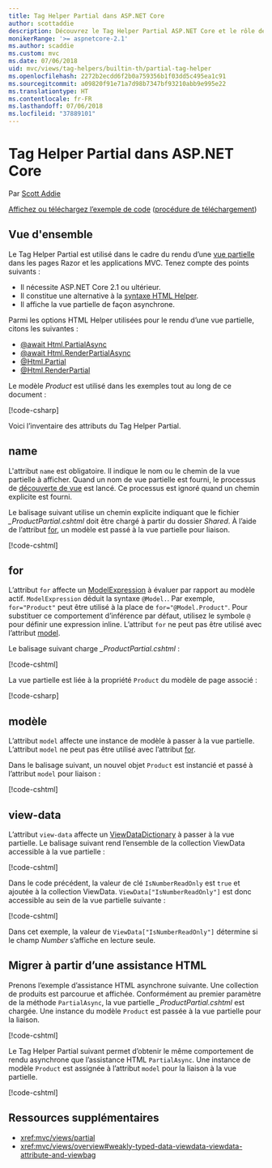 ```yaml
---
title: Tag Helper Partial dans ASP.NET Core
author: scottaddie
description: Découvrez le Tag Helper Partial ASP.NET Core et le rôle de ses attributs dans le rendu d’une vue partielle.
monikerRange: '>= aspnetcore-2.1'
ms.author: scaddie
ms.custom: mvc
ms.date: 07/06/2018
uid: mvc/views/tag-helpers/builtin-th/partial-tag-helper
ms.openlocfilehash: 2272b2ecdd6f2b0a759356b1f03dd5c495ea1c91
ms.sourcegitcommit: a09820f91e71a7d98b7347bf93210abb9e995e22
ms.translationtype: HT
ms.contentlocale: fr-FR
ms.lasthandoff: 07/06/2018
ms.locfileid: "37889101"
---
```

# <a name="partial-tag-helper-in-aspnet-core"></a>Tag Helper Partial dans ASP.NET Core

Par [Scott Addie](https://github.com/scottaddie)

[Affichez ou téléchargez l’exemple de code](https://github.com/aspnet/Docs/tree/master/aspnetcore/mvc/views/tag-helpers/built-in/samples) ([procédure de téléchargement](xref:tutorials/index#how-to-download-a-sample))

## <a name="overview"></a>Vue d'ensemble

Le Tag Helper Partial est utilisé dans le cadre du rendu d’une [vue partielle](xref:mvc/views/partial) dans les pages Razor et les applications MVC. Tenez compte des points suivants :

* Il nécessite ASP.NET Core 2.1 ou ultérieur.
* Il constitue une alternative à la [syntaxe HTML Helper](xref:mvc/views/partial#reference-a-partial-view).
* Il affiche la vue partielle de façon asynchrone.

Parmi les options HTML Helper utilisées pour le rendu d’une vue partielle, citons les suivantes :

* [@await Html.PartialAsync](/dotnet/api/microsoft.aspnetcore.mvc.rendering.htmlhelperpartialextensions.partialasync)
* [@await Html.RenderPartialAsync](/dotnet/api/microsoft.aspnetcore.mvc.rendering.htmlhelperpartialextensions.renderpartialasync)
* [@Html.Partial](/dotnet/api/microsoft.aspnetcore.mvc.rendering.htmlhelperpartialextensions.partial)
* [@Html.RenderPartial](/dotnet/api/microsoft.aspnetcore.mvc.rendering.htmlhelperpartialextensions.renderpartial)

Le modèle *Product* est utilisé dans les exemples tout au long de ce document :

[!code-csharp[](samples/TagHelpersBuiltIn/Models/Product.cs)]

Voici l’inventaire des attributs du Tag Helper Partial.

## <a name="name"></a>name

L'attribut `name` est obligatoire. Il indique le nom ou le chemin de la vue partielle à afficher. Quand un nom de vue partielle est fourni, le processus de [découverte de vue](xref:mvc/views/overview#view-discovery) est lancé. Ce processus est ignoré quand un chemin explicite est fourni.

Le balisage suivant utilise un chemin explicite indiquant que le fichier *_ProductPartial.cshtml* doit être chargé à partir du dossier *Shared*. À l’aide de l’attribut [for](#for), un modèle est passé à la vue partielle pour liaison.

[!code-cshtml[](samples/TagHelpersBuiltIn/Pages/Product.cshtml?name=snippet_Name)]

## <a name="for"></a>for

L’attribut `for` affecte un [ModelExpression](/dotnet/api/microsoft.aspnetcore.mvc.viewfeatures.modelexpression) à évaluer par rapport au modèle actif. `ModelExpression` déduit la syntaxe `@Model.`. Par exemple, `for="Product"` peut être utilisé à la place de `for="@Model.Product"`. Pour substituer ce comportement d’inférence par défaut, utilisez le symbole `@` pour définir une expression inline. L’attribut `for` ne peut pas être utilisé avec l’attribut [model](#model).

Le balisage suivant charge *_ProductPartial.cshtml* :

[!code-cshtml[](samples/TagHelpersBuiltIn/Pages/Product.cshtml?name=snippet_For)]

La vue partielle est liée à la propriété `Product` du modèle de page associé :

[!code-csharp[](samples/TagHelpersBuiltIn/Pages/Product.cshtml.cs?highlight=8)]

## <a name="model"></a>modèle

L’attribut `model` affecte une instance de modèle à passer à la vue partielle. L’attribut `model` ne peut pas être utilisé avec l’attribut [for](#for).

Dans le balisage suivant, un nouvel objet `Product` est instancié et passé à l’attribut `model` pour liaison :

[!code-cshtml[](samples/TagHelpersBuiltIn/Pages/Product.cshtml?name=snippet_Model)]

## <a name="view-data"></a>view-data

L’attribut `view-data` affecte un [ViewDataDictionary](/dotnet/api/microsoft.aspnetcore.mvc.viewfeatures.viewdatadictionary) à passer à la vue partielle. Le balisage suivant rend l’ensemble de la collection ViewData accessible à la vue partielle :

[!code-cshtml[](samples/TagHelpersBuiltIn/Pages/Product.cshtml?name=snippet_ViewData&highlight=5-)]

Dans le code précédent, la valeur de clé `IsNumberReadOnly` est `true` et ajoutée à la collection ViewData. `ViewData["IsNumberReadOnly"]` est donc accessible au sein de la vue partielle suivante :

[!code-cshtml[](samples/TagHelpersBuiltIn/Pages/Shared/_ProductViewDataPartial.cshtml?highlight=5)]

Dans cet exemple, la valeur de `ViewData["IsNumberReadOnly"]` détermine si le champ *Number* s’affiche en lecture seule.

## <a name="migrate-from-an-html-helper"></a>Migrer à partir d’une assistance HTML

Prenons l’exemple d’assistance HTML asynchrone suivante. Une collection de produits est parcourue et affichée. Conformément au premier paramètre de la méthode `PartialAsync`, la vue partielle *_ProductPartial.cshtml* est chargée. Une instance du modèle `Product` est passée à la vue partielle pour la liaison.

[!code-cshtml[](samples/TagHelpersBuiltIn/Pages/Products.cshtml?name=snippet_HtmlHelper&highlight=3)]

Le Tag Helper Partial suivant permet d’obtenir le même comportement de rendu asynchrone que l’assistance HTML `PartialAsync`. Une instance de modèle `Product` est assignée à l’attribut `model` pour la liaison à la vue partielle.

[!code-cshtml[](samples/TagHelpersBuiltIn/Pages/Products.cshtml?name=snippet_TagHelper&highlight=3)]

## <a name="additional-resources"></a>Ressources supplémentaires

* <xref:mvc/views/partial>
* <xref:mvc/views/overview#weakly-typed-data-viewdata-viewdata-attribute-and-viewbag>